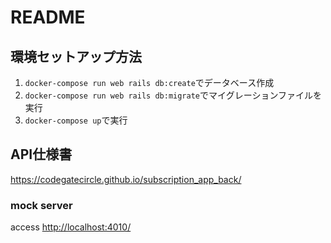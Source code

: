 # README

## 環境セットアップ方法
1. `docker-compose run web rails db:create`でデータベース作成
2. `docker-compose run web rails db:migrate`でマイグレーションファイルを実行
3. `docker-compose up`で実行

## API仕様書
<https://codegatecircle.github.io/subscription_app_back/>

### mock server
access <http://localhost:4010/>
